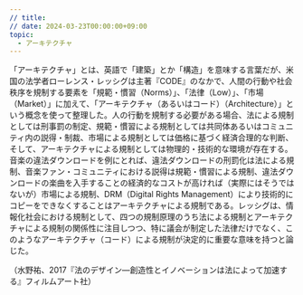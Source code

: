 ```yaml
---
// title: 
// date: 2024-03-23T00:00:00+09:00
topic:
  - アーキテクチャ
---
```

「アーキテクチャ」とは、英語で「建築」とか「構造」を意味する言葉だが、米国の法学者ローレンス・レッシグは主著『CODE』のなかで、人間の行動や社会秩序を規制する要素を「規範・慣習（Norms）」、「法律（Low）」、「市場（Market）」に加えて、「アーキテクチャ（あるいはコード）（Architecture）」という概念を使って整理した。人の行動を規制する必要がある場合、法による規制としては刑事罰の制定、規範・慣習による規制としては共同体あるいはコミュニティ内の説得・制裁、市場による規制としては価格に基づく経済合理的な判断、そして、アーキテクチャによる規制としては物理的・技術的な環境が存在する。音楽の違法ダウンロードを例にとれば、違法ダウンロードの刑罰化は法による規制、音楽ファン・コミュニティにおける説得は規範・慣習による規制、違法ダウンロードの楽曲を入手することの経済的なコストが高ければ（実際にはそうではないが）市場による規制、DRM（Digital Rights Management）により技術的にコピーをできなくすることはアーキテクチャによる規制である。レッシグは、情報化社会における規制として、四つの規制原理のうち法による規制とアーキテクチャによる規制の関係性に注目しつつ、特に議会が制定した法律だけでなく、このようなアーキテクチャ（コード）による規制が決定的に重要な意味を持つと論じた。

（水野祐、2017『法のデザイン—創造性とイノベーションは法によって加速する』フィルムアート社）